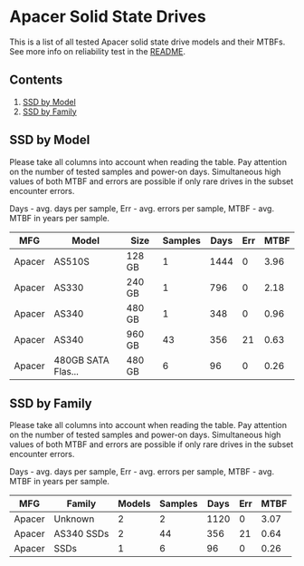 Apacer Solid State Drives
=========================

This is a list of all tested Apacer solid state drive models and their MTBFs. See
more info on reliability test in the [README](https://github.com/linuxhw/EnterpriseDrive).

Contents
--------

1. [ SSD by Model  ](#ssd-by-model)
2. [ SSD by Family ](#ssd-by-family)

SSD by Model
------------

Please take all columns into account when reading the table. Pay attention on the
number of tested samples and power-on days. Simultaneous high values of both MTBF
and errors are possible if only rare drives in the subset encounter errors.

Days - avg. days per sample,
Err  - avg. errors per sample,
MTBF - avg. MTBF in years per sample.

| MFG       | Model              | Size   | Samples | Days  | Err   | MTBF |
|-----------|--------------------|--------|---------|-------|-------|------|
| Apacer    | AS510S             | 128 GB | 1       | 1444  | 0     | 3.96   |
| Apacer    | AS330              | 240 GB | 1       | 796   | 0     | 2.18   |
| Apacer    | AS340              | 480 GB | 1       | 348   | 0     | 0.96   |
| Apacer    | AS340              | 960 GB | 43      | 356   | 21    | 0.63   |
| Apacer    | 480GB SATA Flas... | 480 GB | 6       | 96    | 0     | 0.26   |

SSD by Family
-------------

Please take all columns into account when reading the table. Pay attention on the
number of tested samples and power-on days. Simultaneous high values of both MTBF
and errors are possible if only rare drives in the subset encounter errors.

Days - avg. days per sample,
Err  - avg. errors per sample,
MTBF - avg. MTBF in years per sample.

| MFG       | Family                 | Models | Samples | Days  | Err   | MTBF |
|-----------|------------------------|--------|---------|-------|-------|------|
| Apacer    | Unknown                | 2      | 2       | 1120  | 0     | 3.07   |
| Apacer    | AS340 SSDs             | 2      | 44      | 356   | 21    | 0.64   |
| Apacer    | SSDs                   | 1      | 6       | 96    | 0     | 0.26   |

